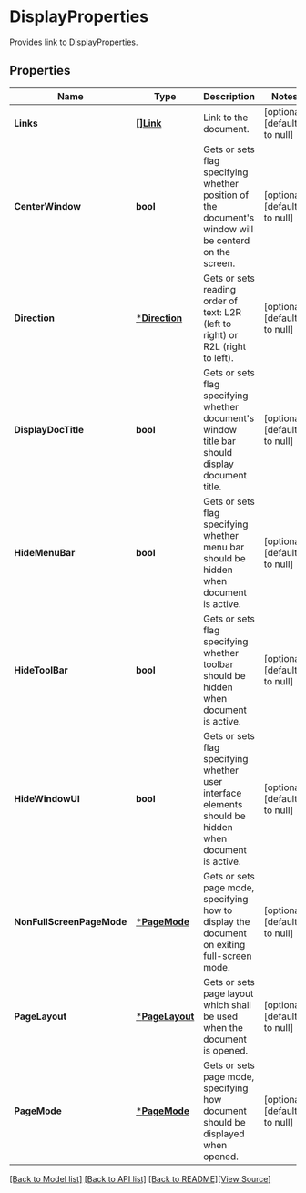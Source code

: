 # DisplayProperties
Provides link to DisplayProperties.

## Properties
Name | Type | Description | Notes
------------ | ------------- | ------------- | -------------
**Links** | [**[]Link**](Link.md) | Link to the document. | [optional] [default to null]
**CenterWindow** | **bool** | Gets or sets flag specifying whether position of the document&#39;s window will be centerd on the screen. | [optional] [default to null]
**Direction** | [***Direction**](Direction.md) | Gets or sets reading order of text: L2R (left to right) or R2L (right to left). | [optional] [default to null]
**DisplayDocTitle** | **bool** | Gets or sets flag specifying whether document&#39;s window title bar should display document title. | [optional] [default to null]
**HideMenuBar** | **bool** | Gets or sets flag specifying whether menu bar should be hidden when document is active. | [optional] [default to null]
**HideToolBar** | **bool** | Gets or sets flag specifying whether toolbar should be hidden when document is active. | [optional] [default to null]
**HideWindowUI** | **bool** | Gets or sets flag specifying whether user interface elements should be hidden when document is active. | [optional] [default to null]
**NonFullScreenPageMode** | [***PageMode**](PageMode.md) | Gets or sets page mode, specifying how to display the document on exiting full-screen mode. | [optional] [default to null]
**PageLayout** | [***PageLayout**](PageLayout.md) | Gets or sets page layout which shall be used when the document is opened. | [optional] [default to null]
**PageMode** | [***PageMode**](PageMode.md) | Gets or sets page mode, specifying how document should be displayed when opened. | [optional] [default to null]

[[Back to Model list]](../README.md#documentation-for-models) [[Back to API list]](../README.md#documentation-for-api-endpoints) [[Back to README]](../README.md)[[View Source]](../display_properties.go)


